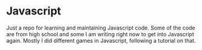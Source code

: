 # Javascript
Just a repo for learning and maintaining Javascript code. Some of the code are from high school and some I am writing right now to get into Javascript again. Mostly I did different games in Javascript, following a tutorial on that.
